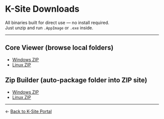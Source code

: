 # K-Site Downloads

All binaries built for direct use — no install required.  
Just unzip and run `.AppImage` or `.exe` inside.

---

## Core Viewer (browse local folders)

- [Windows ZIP](KSite_CoreBuilder_Windows.zip)  
- [Linux ZIP](KSite_CoreBuilder_Linux.zip)

## Zip Builder (auto-package folder into ZIP site)

- [Windows ZIP](KSite_ZipBuilder_Windows.zip)  
- [Linux ZIP](KSite_ZipBuilder_Linux.zip)

---

← [Back to K-Site Portal](../index.html)
